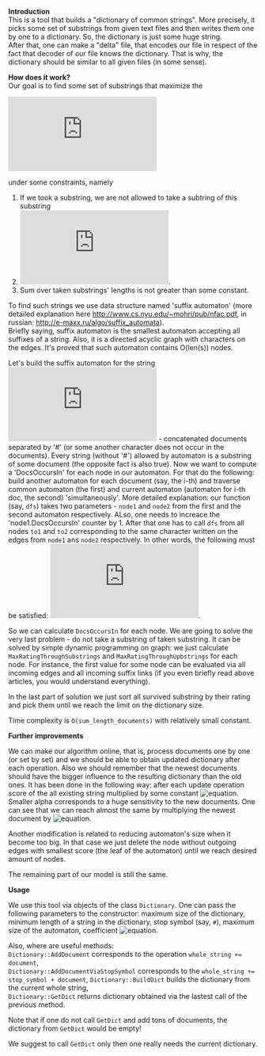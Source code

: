 **Introduction**  
This is a tool that builds a "dictionary of common strings". More precisely, it picks some set of substrings from given text files and then writes them one by one to a dictionary. So, the dictionary is just some huge string.  
After that, one can make a "delta" file, that encodes our file in respect of the fact that decoder of our file knows the dictionary. That is why, the dictionary should be similar to all given files (in some sense).  
  
**How does it work?**  
Our goal is to find some set of substrings that maximize the  
  
  ![equation](http://latex.codecogs.com/png.latex?%5Csum_%7Bs%20%5Cin%20Dict%7D%20%5Cfrac%7BDocsOccursIn%28s%29%20%5Ccdot%20%28len%28s%29%20-%203%29%7D%7Blen%28s%29%7D)  
    
under some constraints, namely  
1. If we took a substring, we are not allowed to take a subtring of this substring  
2. ![equation](http://latex.codecogs.com/png.latex?DocsOccursIn%28s%29%20%3E%201%2C%20len%28s%29%20%3E%20threshold).  
3. Sum over taken substrings' lengths is not greater than some constant.  
  
To find such strings we use data structure named 'suffix automaton' (more detailed explanation here http://www.cs.nyu.edu/~mohri/pub/nfac.pdf, in russian: http://e-maxx.ru/algo/suffix_automata).  
Briefly saying, suffix automaton is the smallest automaton accepting all suffixes of a string. Also, it is a directed acyclic graph with characters on the edges. It's proved that such automaton contains O(len(s)) nodes.
  
Let's build the suffix automaton for the string ![equation](http://latex.codecogs.com/png.latex?s_1%20%5C%23%20s_2%20%5C%23%20...%20%5C%23%20s_k) - concatenated documents separated by '#' (or some another character does not occur in the documents). Every string (without '#') allowed by automaton is a substring of some document (the opposite fact is also true). Now we want to compute a 'DocsOccursIn' for each node in our automaton. For that do the following: build another automaton for each document (say, the i-th) and traverse common automaton (the first) and current automaton (automaton for i-th doc, the second) 'simultaneously'. More detailed explanation: our function (say, `dfs`) takes two parameters - `node1` and `node2` from the first and the second automaton respectively. ALso, one needs to increace the 'node1.DocsOccursIn' counter by 1. After that one has to call `dfs` from all nodes `to1` and `to2` corresponding to the same character written on the edges from `node1` ans `node2` respectively. In other words, the following must be satisfied: ![equation](http://latex.codecogs.com/png.latex?%28node_1%2C%20to_1%29%20%5Cin%20E%2C%20%28node2%2C%20to_2%29%20%5Cin%20E%2C%20MarkOnEdge%28node_1%2C%20to_1%29%20%3D%20MarkOnEdge%28node_2%2C%20to_2%29).  
  
So we can calculate `DocsOccursIn` for each node. We are going to solve the very last problem - do not take a substring of taken substring. It can be solved by simple dynamic programming on graph: we just calculate `MaxRatingThroughSubstrings` and `MaxRatingThroughUpbstrings` for each node. For instance, the first value for some node can be evaluated via all incoming edges and all incoming suffix links (if you even briefly read above articles, you would understand everything).  
  
In the last part of solution we just sort all survived substring by their rating and pick them until we reach the limit on the dictionary size.  
  
Time complexity is `O(sum_length_documents)` with relatively small constant.

**Further improvements**

We can make our algorithm online, that is, process documents one by one (or set by set) and we should be able to obtain updated dictionary after each operation. Also we should remember that the newest documents should have the bigger influence to the resulting dictionary than the old ones. It has been done in the following way: after each update operation score of the all existing string multiplied by some constant  ![equation](http://www.sciweavers.org/upload/Tex2Img_1418126860/eqn.png). Smaller alpha corresponds to a huge sensitivity to the new documents. One can see that we can reach almost the same by multiplying the newest document by ![equation](http://www.sciweavers.org/upload/Tex2Img_1418126773/render.png).  
  
Another modification is related to reducing automaton's size when it become too big. In that case we just delete the node without outgoing edges with smallest score (the leaf of the automaton) until we reach desired amount of nodes.  
  
The remaining part of our model is still the same.

**Usage**  
  
We use this tool via objects of the class `Dictionary`. One can pass the following parameters to the constructor: maximum size of the dictionary, minimum length of a string in the dictionary, stop symbol (say, `#`), maximum size of the automaton, coefficient ![equation](http://www.sciweavers.org/upload/Tex2Img_1418126860/eqn.png).  
  
Also, where are useful methods:  
`Dictionary::AddDocument` corresponds to the operation `whole_string += document`,  
`Dictionary::AddDocumentViaStopSymbol` corresponds to the `whole_string += stop_symbol + document`,
`Dictionary::BuildDict` builds the dictionary from the current whole string,  
`Dictionary::GetDict` returns dictionary obtained via the lastest call of the previous method.  

Note that if one do not call `GetDict` and add tons of documents, the dictionary from `GetDict` would be empty!  
  
We suggest to call `GetDict` only then one really needs the current dictionary.
